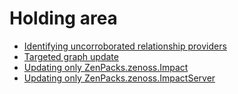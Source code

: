 # Holding area

-   [Identifying uncorroborated relationship providers](/imp/holding/uncorroborated.html)
-   [Targeted graph update](/imp/holding/targeted-graph-update.html)
-   [Updating only ZenPacks.zenoss.Impact](/imp/holding/updating-single-zenpacks.html)
-   [Updating only ZenPacks.zenoss.ImpactServer](/imp/holding/updating-single-zenpacks2.html)

</p>


